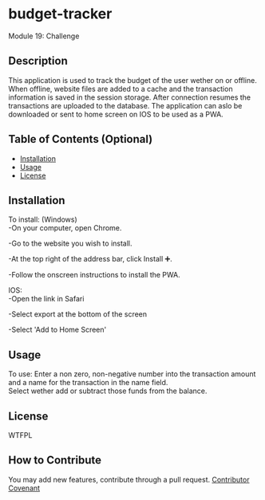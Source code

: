 # budget-tracker
Module 19: Challenge

## Description
This application is used to track the budget of the user wether on or offline. When offline, website files are added to a cache and the transaction information is saved in the session storage. After connection resumes the transactions are uploaded to the database. The application can aslo be downloaded or sent to home screen on IOS to be used as a PWA.

## Table of Contents (Optional)
- [Installation](#installation)
- [Usage](#usage)
- [License](#license)

## Installation

To install: (Windows)  
-On your computer, open Chrome.  
  
-Go to the website you wish to install.  
  
-At the top right of the address bar, click Install ➕.  
  
-Follow the onscreen instructions to install the PWA.  
  
IOS:  
-Open the link in Safari  
  
-Select export at the bottom of the screen  
  
-Select 'Add to Home Screen'  

## Usage

To use: 
Enter a non zero, non-negative number into the transaction amount and a name for the transaction in the name field.  
Select wether add or subtract those funds from the balance.



## License
WTFPL



## How to Contribute
You may add new features, contribute through a pull request.
[Contributor Covenant](https://www.contributor-covenant.org/)

